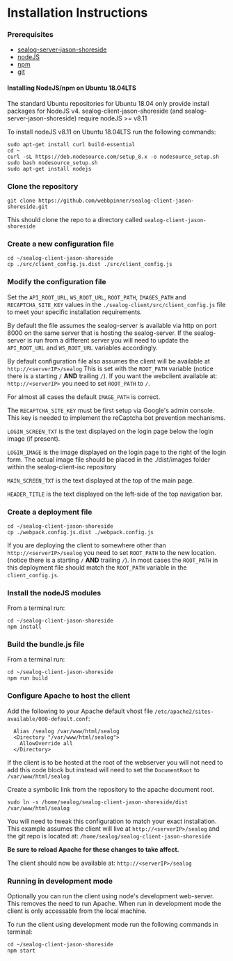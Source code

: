 # Installation Instructions

### Prerequisites

 - [sealog-server-jason-shoreside](https://github.com/webbpinner/sealog-server-jason-shoreside)
 - [nodeJS](https://nodejs.org)
 - [npm](https://www.npmjs.com)
 - [git](https://git-scm.com)
 
#### Installing NodeJS/npm on Ubuntu 18.04LTS
The standard Ubuntu repositories for Ubuntu 18.04 only provide install packages for NodeJS v4.  sealog-client-jason-shoreside (and sealog-server-jason-shoreside) require nodeJS >= v8.11
 
To install nodeJS v8.11 on Ubuntu 18.04LTS run the following commands:
 ```
sudo apt-get install curl build-essential
cd ~
curl -sL https://deb.nodesource.com/setup_8.x -o nodesource_setup.sh
sudo bash nodesource_setup.sh
sudo apt-get install nodejs

 ```

### Clone the repository

```
git clone https://github.com/webbpinner/sealog-client-jason-shoreside.git
```

This should clone the repo to a directory called `sealog-client-jason-shoreside`

### Create a new configuration file

```
cd ~/sealog-client-jason-shoreside
cp ./src/client_config.js.dist ./src/client_config.js
```

### Modify the configuration file

Set the `API_ROOT_URL`, `WS_ROOT_URL`, `ROOT_PATH`, `IMAGES_PATH` and `RECAPTCHA_SITE_KEY` values in the `./sealog-client/src/client_config.js` file to meet your specific installation requirements.

By default the file assumes the sealog-server is available via http on port 8000 on the same server that is hosting the sealog-server.  If the sealog-server is run from a different server you will need to update the `API_ROOT_URL` and `WS_ROOT_URL` variables accordingly.

By default configuration file also assumes the client will be available at `http://<serverIP>/sealog` This is set with the `ROOT_PATH` variable (notice there is a starting `/` **AND** trailing `/`). If you want the webclient available at: `http://<serverIP>` you need to set `ROOT_PATH` to `/`.

For almost all cases the default `IMAGE_PATH` is correct.

The `RECAPTCHA_SITE_KEY` must be first setup via Google's admin console.  This key is needed to implement the reCaptcha bot prevention mechanisms.

`LOGIN_SCREEN_TXT` is the text displayed on the login page below the login image (if present).

`LOGIN_IMAGE` is the image displayed on the login page to the right of the login form.  The actual image file should be placed in the ./dist/images folder within the sealog-client-isc repository

`MAIN_SCREEN_TXT` is the text displayed at the top of the main page.

`HEADER_TITLE` is the text displayed on the left-side of the top navigation bar.

### Create a deployment file

```
cd ~/sealog-client-jason-shoreside
cp ./webpack.config.js.dist ./webpack.config.js
```

If you are deploying the client to somewhere other than `http://<serverIP>/sealog` you need to set `ROOT_PATH` to the new location. (notice there is a starting `/` **AND** trailing `/`).  In most cases the `ROOT_PATH` in this deployment file should match the `ROOT_PATH` variable in the `client_config.js`.

### Install the nodeJS modules

From a terminal run:
```
cd ~/sealog-client-jason-shoreside
npm install
```

### Build the bundle.js file

From a terminal run:

```
cd ~/sealog-client-jason-shoreside
npm run build
```

### Configure Apache to host the client

Add the following to your Apache default vhost file `/etc/apache2/sites-available/000-default.conf`:

```
  Alias /sealog /var/www/html/sealog
  <Directory "/var/www/html/sealog">
    AllowOverride all
  </Directory>
```

If the client is to be hosted at the root of the webserver you will not need to add this code block but instead will need to set the `DocumentRoot` to `/var/www/html/sealog`

Create a symbolic link from the repository to the apache document root.
```
sudo ln -s /home/sealog/sealog-client-jason-shoreside/dist /var/www/html/sealog
```

You will need to tweak this configuration to match your exact installation.  This example assumes the client will live at `http://<serverIP>/sealog` and the git repo is located at: `/home/sealog/sealog-client-jason-shoreside`

**Be sure to reload Apache for these changes to take affect.**

The client should now be available at: `http://<serverIP>/sealog`

### Running in development mode ###
Optionally you can run the client using node's development web-server.  This removes the need to run Apache.  When run in development mode the client is only accessable from the local machine.

To run the client using development mode run the following commands in terminal:
```
cd ~/sealog-client-jason-shoreside
npm start
```
